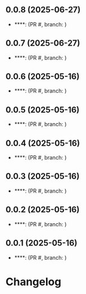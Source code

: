 ## 0.0.8 (2025-06-27)
- ****:  (PR #, branch: )

## 0.0.7 (2025-06-27)
- ****:  (PR #, branch: )

## 0.0.6 (2025-05-16)
- ****:  (PR #, branch: )

## 0.0.5 (2025-05-16)
- ****:  (PR #, branch: )

## 0.0.4 (2025-05-16)
- ****:  (PR #, branch: )

## 0.0.3 (2025-05-16)
- ****:  (PR #, branch: )

## 0.0.2 (2025-05-16)
- ****:  (PR #, branch: )

## 0.0.1 (2025-05-16)
- ****:  (PR #, branch: )

# Changelog
